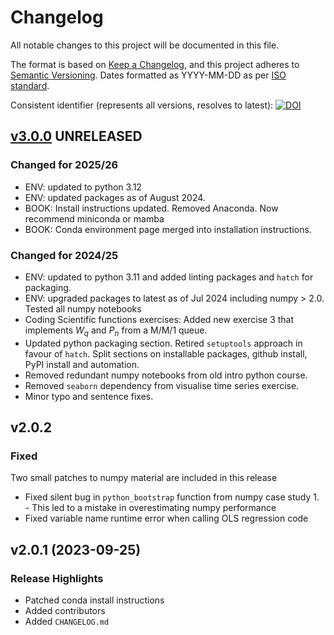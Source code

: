 # Changelog

All notable changes to this project will be documented in this file.

The format is based on [Keep a Changelog](https://keepachangelog.com/en/1.1.0/),
and this project adheres to [Semantic Versioning](https://semver.org/spec/v2.0.0.html). Dates formatted as YYYY-MM-DD as per [ISO standard](https://www.iso.org/iso-8601-date-and-time-format.html).

Consistent identifier (represents all versions, resolves to latest): [![DOI](https://zenodo.org/badge/DOI/10.5281/zenodo.10026326.svg)](https://doi.org/10.5281/zenodo.10026326)

## [v3.0.0]() UNRELEASED

### Changed for 2025/26

* ENV: updated to python 3.12
* ENV: updated packages as of August 2024. 
* BOOK: Install instructions updated.  Removed Anaconda. Now recommend miniconda or mamba
* BOOK: Conda environment page merged into installation instructions.

### Changed for 2024/25

* ENV: updated to python 3.11 and added linting packages and `hatch` for packaging.
* ENV: upgraded packages to latest as of Jul 2024 including numpy > 2.0. Tested all numpy notebooks
* Coding Scientific functions exercises: Added new exercise 3 that implements $W_q$ and $P_n$ from a M/M/1 queue.
* Updated python packaging section.  Retired `setuptools` approach in favour of `hatch`. Split sections on installable packages, github install, PyPI install and automation.
* Removed redundant numpy notebooks from old intro python course.
* Removed `seaborn` dependency from visualise time series exercise.
* Minor typo and sentence fixes.

## v2.0.2

### Fixed

Two small patches to numpy material are included in this release

* Fixed silent bug in `python_bootstrap` function from numpy case study 1. - This led to a mistake in overestimating numpy performance
* Fixed variable name runtime error when calling OLS regression code

## v2.0.1 (2023-09-25) 

### Release Highlights

* Patched conda install instructions
* Added contributors
* Added `CHANGELOG.md`
